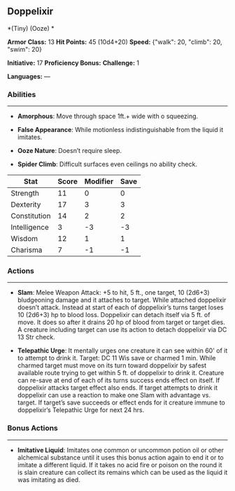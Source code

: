 ## Doppelixir
*(Tiny) (Ooze) *

**Armor Class:** 13
**Hit Points:** 45 (10d4+20)
**Speed:** {"walk": 20, "climb": 20, "swim": 20}

**Initiative:** 17
**Proficiency Bonus:**
**Challenge:** 1

**Languages:** —

### Abilities
 --- 
- **Amorphous**: Move through space 1ft.+ wide with o squeezing.

- **False Appearance**: While motionless indistinguishable from the liquid it imitates.

- **Ooze Nature**: Doesn’t require sleep.

- **Spider Climb**: Difficult surfaces even ceilings no ability check.



| Stat | Score | Modifier | Save |
| ---- | ---- | ---- | ---- |
| Strength | 11 | 0 | 0 |
| Dexterity | 17 | 3 | 3 |
| Constitution | 14 | 2 | 2 |
| Intelligence | 3 | -3 | -3 |
| Wisdom | 12 | 1 | 1 |
| Charisma | 7 | -1 | -1 |

### Actions
 --- 
- **Slam**: Melee Weapon Attack: +5 to hit, 5 ft., one target, 10 (2d6+3) bludgeoning damage and it attaches to target. While attached doppelixir doesn’t attack. Instead at start of each of doppelixir’s turns target loses 10 (2d6+3) hp to blood loss. Doppelixir can detach itself via 5 ft. of move. It does so after it drains 20 hp of blood from target or target dies. A creature including target can use its action to detach doppelixir via DC 13 Str check.

- **Telepathic Urge**: It mentally urges one creature it can see within 60' of it to attempt to drink it. Target: DC 11 Wis save or charmed 1 min. While charmed target must move on its turn toward doppelixir by safest available route trying to get within 5 ft. of doppelixir to drink it. Creature can re-save at end of each of its turns success ends effect on itself. If doppelixir attacks target effect also ends. If target attempts to drink it doppelixir can use a reaction to make one Slam with advantage vs. target. If target’s save succeeds or effect ends for it creature immune to doppelixir’s Telepathic Urge for next 24 hrs.

### Bonus Actions
 --- 
- **Imitative Liquid**: Imitates one common or uncommon potion oil or other alchemical substance until it uses this bonus action again to end it or to imitate a different liquid. If it takes no acid fire or poison on the round it is slain creature can collect its remains which can be used as the liquid it was imitating as died.

